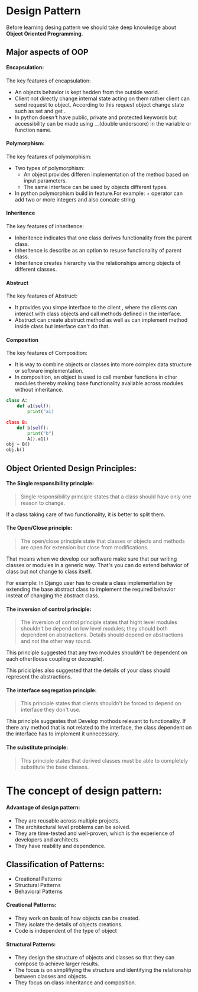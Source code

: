 # Design Pattern

Before learning desing pattern we should take deep knowledge about **Object Oriented Programming**.

## Major aspects of OOP

#### Encapsulation:
The key features of encapsulation:

<ul>
<li>An objects behavior is kept hedden from the outside world.</li>
<li>Client not directly change internal state acting on them rather client can send request to object. According to this request object change state such as set and get .</li>
<li>In python doesn't have public, private and protected keywords but accessibility can be made using __(double underscore) in the variable or function name.
</ul>

#### Polymorphism:
The key features of polymorphism:

<ul>
<li>Two types of polymorphism:<ul>
<li>An object provides differen implementation of the method based on input parameters.</li>
<li>The same interface can be used by objects different types.</li>
</ul></li>
<li>In python polymorphism build in feature.For example: + operator can add two or more integers and also concate string</li>
</ul>


#### Inheritence
The key features of inheritence:

<ul>
<li>Inheritence indicates that one class derives functionality from the parent class.</li>
<li>Inheritence is describe as an option to resuse functionality of parent class.</li>
<li>Inheritence creates hierarchy via the relationships among objects of different classes.</li>
</ul>

#### Abstruct
The key features of Abstruct:

<ul>
<li>It provides you simpe interface to the client , where the clients can interact with class objects and call methods defined in the interface.</li>
<li>Abstruct can create abstruct method as well as can implement method inside class but interface can't do that.</li>
</ul>


#### Composition
The key features of Composition:

<ul>
<li>It is way to combine objects or classes into more complex data structure or software implementation.</li>
<li>In composition, an object is used to call member functions in other modules thereby making base functionality available across modules without inheritance.</li>
</ul>

```python
class A:
    def a1(self):
        print("a1)

class B:
    def b(self):
        print("b")
        A().a1()
obj = B()
obj.b()
```

## Object Oriented Design Principles:


#### The Single responsibility principle:

>  Single responsibility principle states that a class should have only one reason to change.

If a class taking care of two functionality, it is better to split them.

#### The Open/Close principle:
> The open/close principle state that classes or objects and methods are open for extension but close from modifications.

That means when we develop our software make sure that our writing classes or modules in a generic way. That's you can do extend behavior of class but not change to class itself.

For example: In Django user has to create a class implementation by extending the base abstract class to implement the required behavior insteat of changing the abstract class.

#### The inversion of control principle:

> The inversion of control principle states that hight level modules shouldn't be depend on low level modules; they should both dependent on abstractions. Details should depend on abstractions and not the other way round.

This principle suggested that any two modules shouldn't be dependent on each other(loose coupling or decouple).

This priciciples also suggested that the details of your class should represent the abstractions.

#### The interface segregation principle:
> This principle states that clients shouldn't be forced to depend on interface they don't use.

This principle suggestes that Develop mothods relevant to functionality. If there any method that is not related to the interface, the class dependent on the interface has to implement it unnecessary. 

#### The substitute principle:
> This principle states that derived classes must be able to completely substitute the base classes.

# The concept of design pattern:

#### Advantage of design pattern:

<ul>
<li>They are reusable across multiple projects.</li>
<li>The architectural level problems can be solved.
<li> They are time-tested and well-proven, which is the experience of developers and architects.
<li> They have reability and dependence.
</ul>


## Classification of Patterns:

 <ul>
 <li>Creational Patterns
 <li>Structural Patterns
 <li>Behavioral Patterns
 </ul>

#### Creational Patterns:
<ul>
<li>They work on basis of how objects can be created.
<li> They isolate the details of objects creations.
<li> Code is independent of the type of object
</ul>

#### Structural Patterns:
<ul>
<li>They design the structure of objects and classes so that they can compose to achieve larger results.
<li> The focus is on simplifiying the structure and identifying the relationship between classes and objects.
<li> They focus on class inheritance and composition.
</ul>